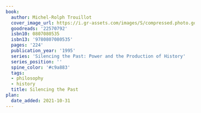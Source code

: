 ```yaml
---
book:
  author: Michel-Rolph Trouillot
  cover_image_url: https://i.gr-assets.com/images/S/compressed.photo.goodreads.com/books/1424196009l/22570792.jpg
  goodreads: '22570792'
  isbn10: 0807080535
  isbn13: '9780807080535'
  pages: '224'
  publication_year: '1995'
  series: 'Silencing the Past: Power and the Production of History'
  series_position: ''
  spine_color: '#c9a883'
  tags:
  - philosophy
  - history
  title: Silencing the Past
plan:
  date_added: 2021-10-31
---
```


